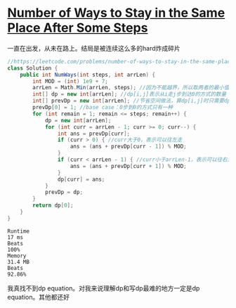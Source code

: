 # [Number of Ways to Stay in the Same Place After Some Steps](https://leetcode.com/problems/number-of-ways-to-stay-in-the-same-place-after-some-steps)

一直在出发，从未在路上。结局是被连续这么多的hard炸成碎片
```c#
//https://leetcode.com/problems/number-of-ways-to-stay-in-the-same-place-after-some-steps/editorial
class Solution {
    public int NumWays(int steps, int arrLen) {
        int MOD = (int) 1e9 + 7;
        arrLen = Math.Min(arrLen, steps); //因为不能越界，所以取两者的最小值即可
        int[] dp = new int[arrLen]; //dp[i,j]表示从i走j步到达0的方式的数量
        int[] prevDp = new int[arrLen]; //节省空间做法，算dp[i,j]时只需要dp[i,j-1]，因此无需完整的二维dp，只记前一个就行
        prevDp[0] = 1; //base case：0步到0的方式只有一种
        for (int remain = 1; remain <= steps; remain++) {
            dp = new int[arrLen];
            for (int curr = arrLen - 1; curr >= 0; curr--) {
                int ans = prevDp[curr];
                if (curr > 0) { //curr大于0，表示可以往左走
                    ans = (ans + prevDp[curr - 1]) % MOD;
                }
                if (curr < arrLen - 1) { //curr小于arrLen-1，表示可以往右走
                    ans = (ans + prevDp[curr + 1]) % MOD;
                }
                dp[curr] = ans;
            }
            prevDp = dp;
        }  
        return dp[0];
    }
}
```
```
Runtime
17 ms
Beats
100%
Memory
31.4 MB
Beats
92.86%
```
我真找不到dp equation。对我来说理解dp和写dp最难的地方一定是dp equation。其他都还好